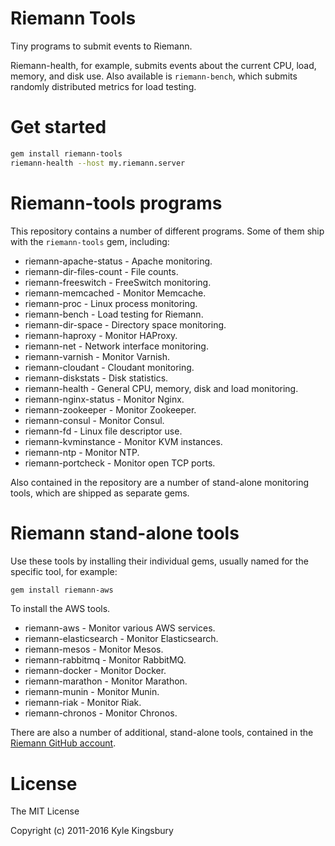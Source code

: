 Riemann Tools
=============

Tiny programs to submit events to Riemann.

Riemann-health, for example, submits events about the current CPU, load,
memory, and disk use. Also available is `riemann-bench`, which submits
randomly distributed metrics for load testing.

Get started
===========

``` bash
gem install riemann-tools
riemann-health --host my.riemann.server
```
Riemann-tools programs
======================

This repository contains a number of different programs. Some of them
ship with the `riemann-tools` gem, including:

* riemann-apache-status - Apache monitoring.
* riemann-dir-files-count - File counts.
* riemann-freeswitch - FreeSwitch monitoring.
* riemann-memcached - Monitor Memcache.
* riemann-proc - Linux process monitoring.
* riemann-bench - Load testing for Riemann.
* riemann-dir-space - Directory space monitoring.
* riemann-haproxy - Monitor HAProxy.
* riemann-net - Network interface monitoring.
* riemann-varnish - Monitor Varnish.
* riemann-cloudant - Cloudant monitoring.
* riemann-diskstats - Disk statistics.
* riemann-health - General CPU, memory, disk and load monitoring.
* riemann-nginx-status - Monitor Nginx.
* riemann-zookeeper - Monitor Zookeeper.
* riemann-consul - Monitor Consul.
* riemann-fd - Linux file descriptor use.
* riemann-kvminstance - Monitor KVM instances.
* riemann-ntp - Monitor NTP.
* riemann-portcheck - Monitor open TCP ports.

Also contained in the repository are a number of stand-alone monitoring
tools, which are shipped as separate gems.

Riemann stand-alone tools
=========================

Use these tools by installing their individual gems, usually named for
the specific tool, for example:

```bash
gem install riemann-aws
```

To install the AWS tools.

* riemann-aws - Monitor various AWS services.
* riemann-elasticsearch - Monitor Elasticsearch.
* riemann-mesos - Monitor Mesos.
* riemann-rabbitmq - Monitor RabbitMQ.
* riemann-docker - Monitor Docker.
* riemann-marathon - Monitor Marathon.
* riemann-munin - Monitor Munin.
* riemann-riak - Monitor Riak.
* riemann-chronos - Monitor Chronos.

There are also a number of additional, stand-alone tools, contained in
the [Riemann GitHub account](https://github.com/riemann/).

License
=======

The MIT License

Copyright (c) 2011-2016 Kyle Kingsbury

